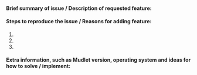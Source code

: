 #### Brief summary of issue / Description of requested feature:


#### Steps to reproduce the issue / Reasons for adding feature:

1. 
2. 
3. 

#### Extra information, such as Mudlet version, operating system and ideas for how to solve / implement:
